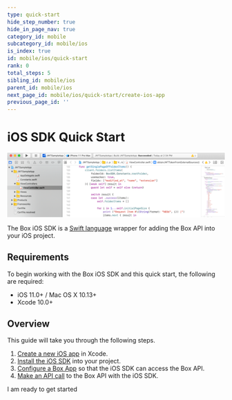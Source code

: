 ```yaml
---
type: quick-start
hide_step_number: true
hide_in_page_nav: true
category_id: mobile
subcategory_id: mobile/ios
is_index: true
id: mobile/ios/quick-start
rank: 0
total_steps: 5
sibling_id: mobile/ios
parent_id: mobile/ios
next_page_id: mobile/ios/quick-start/create-ios-app
previous_page_id: ''
---
```


# iOS SDK Quick Start

<ImageFrame center>

![iOS emulator](./xcode-code-snippet.png)

</ImageFrame>

The Box iOS SDK is a [Swift language](https://developer.apple.com/swift/)
wrapper for adding the Box API into your iOS project.

## Requirements

To begin working with the Box iOS SDK and this quick start, the following are
required:

* iOS 11.0+ / Mac OS X 10.13+
* Xcode 10.0+

## Overview

This guide will take you through the following steps.

1. [Create a new iOS app](g://mobile/ios/quick-start/create-ios-app/) in Xcode.
2. [Install the iOS SDK](g://mobile/ios/quick-start/install-ios-sdk/)
into your project.
3. [Configure a Box App](g://mobile/ios/quick-start/configure-box-app/)
so that the iOS SDK can access the Box API.
4. [Make an API call](g://mobile/ios/quick-start/make-api-call/)
to the Box API with the iOS SDK.

<Next>

I am ready to get started

</Next>
